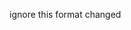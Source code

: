 <!-- For anyone confused how the dashboard is structured; heres a walkthrough, so the dashboard component is inside a major folder called "Dashboard" and inside this folder; There are 3 Subfolders(Mainboard, Sidedash and Styles) and 3 Main files(Dashboard, Mainboard and Sidedash)

## 3 Main Files

-1. Dashboard.jsx
-2. Mainboard.jsx
-3. SideDash.jsx

-1. Dashboard.jsx is the main file(entry point) for the dashboard components which houses the Sidedash and the mainboard components

-2. Sidedash.jsx is the side navigation dashboard; pretty much self explanatory

-3. Mainboard.jsx; houses the main structure of the dashboard, basically the entry point for mainboard components; houses the jobpipeline.jsx, the action-buttons (DropdownComponent, FilterDropdownMenu, MenuDropdown, Newjob).jsx files, Addjob.jsx and some couple others; which visibility will be toggled based on the user input or navigation patterns.

## 3 SubFolders

-1. Mainboard(contains the codes for the mainboard(actionbuttons folder, jobpipeline, JobTrackerSectionOne))
-2. Sidedash(contains the sidedash data and icons)
-3. Styles(contains the two main css file(Dashboard, Mainboard).css) -->
 ignore this format changed